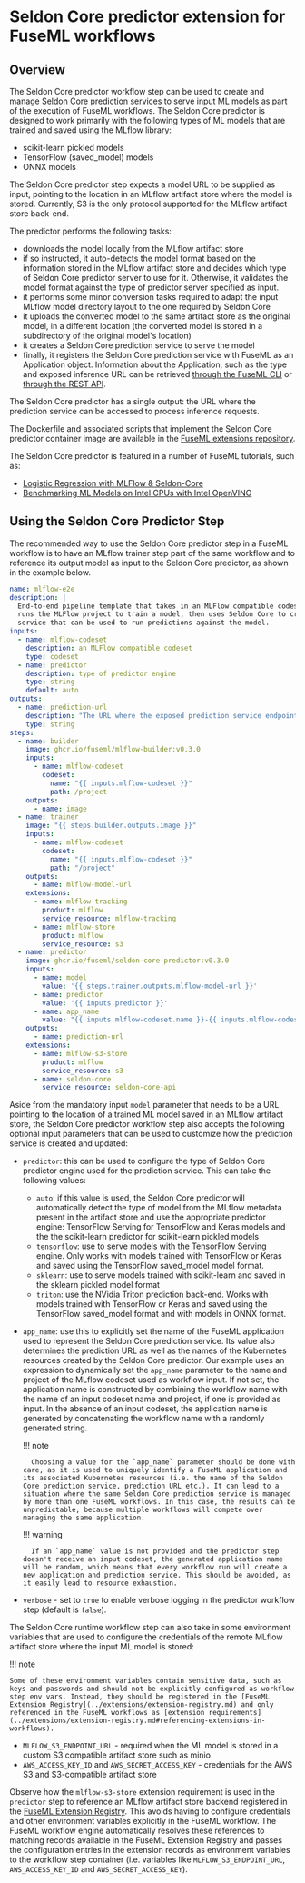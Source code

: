 # Seldon Core predictor extension for FuseML workflows

## Overview

The Seldon Core predictor workflow step can be used to create and manage [Seldon Core prediction services](https://docs.seldon.io/projects/seldon-core/en/latest/) to serve input ML models as part of the execution of FuseML workflows. The Seldon Core predictor is designed to work primarily with the following types of ML models that are trained and saved using the MLflow library:

- scikit-learn pickled models
- TensorFlow (saved_model) models
- ONNX models

The Seldon Core predictor step expects a model URL to be supplied as input, pointing to the location in an MLflow artifact store where the model is stored. Currently, S3 is the only protocol supported for the MLflow artifact store back-end.

The predictor performs the following tasks:

- downloads the model locally from the MLflow artifact store
- if so instructed, it auto-detects the model format based on the information stored in the MLflow artifact store and decides which type of Seldon Core predictor server to use for it. Otherwise, it validates the model format against the type of predictor server specified as input.
- it performs some minor conversion tasks required to adapt the input MLflow model directory layout to the one required by Seldon Core
- it uploads the converted model to the same artifact store as the original model, in a different location (the converted model is stored in a subdirectory of the original model's location)
- it creates a Seldon Core prediction service to serve the model
- finally, it registers the Seldon Core prediction service with FuseML as an Application object. Information about the Application, such as the type and exposed inference URL can be retrieved [through the FuseML CLI](../cli.md#applications) or [through the REST API](../api.md).

The Seldon Core predictor has a single output: the URL where the prediction service can be accessed to process inference requests.

The Dockerfile and associated scripts that implement the Seldon Core predictor container image are available in the [FuseML extensions repository](https://github.com/fuseml/extensions/tree/release-0.3/images/inference-services/seldon-core).

The Seldon Core predictor is featured in a number of FuseML tutorials, such as:

- [Logistic Regression with MLFlow & Seldon-Core](../tutorials/seldon-core.md)
- [Benchmarking ML Models on Intel CPUs with Intel OpenVINO](../tutorials/openvino-mlflow.md)
## Using the Seldon Core Predictor Step


The recommended way to use the Seldon Core predictor step in a FuseML workflow is to have an MLflow trainer step part of the same workflow and to reference its output model as input to the Seldon Core predictor, as shown in the example below.

```yaml
name: mlflow-e2e
description: |
  End-to-end pipeline template that takes in an MLFlow compatible codeset,
  runs the MLFlow project to train a model, then uses Seldon Core to create prediction
  service that can be used to run predictions against the model.
inputs:
  - name: mlflow-codeset
    description: an MLFlow compatible codeset
    type: codeset
  - name: predictor
    description: type of predictor engine
    type: string
    default: auto
outputs:
  - name: prediction-url
    description: "The URL where the exposed prediction service endpoint can be contacted to run predictions."
    type: string
steps:
  - name: builder
    image: ghcr.io/fuseml/mlflow-builder:v0.3.0
    inputs:
      - name: mlflow-codeset
        codeset:
          name: "{{ inputs.mlflow-codeset }}"
          path: /project
    outputs:
      - name: image
  - name: trainer
    image: "{{ steps.builder.outputs.image }}"
    inputs:
      - name: mlflow-codeset
        codeset:
          name: "{{ inputs.mlflow-codeset }}"
          path: "/project"
    outputs:
      - name: mlflow-model-url
    extensions:
      - name: mlflow-tracking
        product: mlflow
        service_resource: mlflow-tracking
      - name: mlflow-store
        product: mlflow
        service_resource: s3
  - name: predictor
    image: ghcr.io/fuseml/seldon-core-predictor:v0.3.0
    inputs:
      - name: model
        value: '{{ steps.trainer.outputs.mlflow-model-url }}'
      - name: predictor
        value: '{{ inputs.predictor }}'
      - name: app_name
        value: "{{ inputs.mlflow-codeset.name }}-{{ inputs.mlflow-codeset.project }}"
    outputs:
      - name: prediction-url
    extensions:
      - name: mlflow-s3-store
        product: mlflow
        service_resource: s3
      - name: seldon-core
        service_resource: seldon-core-api
```

Aside from the mandatory input `model` parameter that needs to be a URL pointing to the location of a trained ML model saved in an MLflow artifact store, the Seldon Core predictor workflow step also accepts the following optional input parameters that can be used to customize how the prediction service is created and updated:

- `predictor`: this can be used to configure the type of Seldon Core predictor engine used for the prediction service. This can take the following values:

    - `auto`: if this value is used, the Seldon Core predictor will automatically detect the type of model from the MLflow metadata present in the artifact store and use the appropriate predictor engine: TensorFlow Serving for TensorFlow and Keras models and the the scikit-learn predictor for scikit-learn pickled models
    - `tensorflow`: use to serve models with the TensorFlow Serving engine. Only works with models trained with TensorFlow or Keras and saved using the TensorFlow saved_model model format.
    - `sklearn`: use to serve models trained with scikit-learn and saved in the sklearn pickled model format
    - `triton`: use the NVidia Triton prediction back-end. Works with models trained with TensorFlow or Keras and saved using the TensorFlow saved_model format and with models in ONNX format.

- `app_name`: use this to explicitly set the name of the FuseML application used to represent the Seldon Core prediction service. Its value also determines the prediction URL as well as the names of the Kubernetes resources created by the Seldon Core predictor. Our example uses an expression to dynamically set the `app_name` parameter to the name and project of the MLflow codeset used as workflow input. If not set, the application name is constructed by combining the workflow name with the name of an input codeset name and project, if one is provided as input. In the absence of an input codeset, the application name is generated by concatenating the workflow name with a randomly generated string.

    !!! note

        Choosing a value for the `app_name` parameter should be done with care, as it is used to uniquely identify a FuseML application and its associated Kubernetes resources (i.e. the name of the Seldon Core prediction service, prediction URL etc.). It can lead to a situation where the same Seldon Core prediction service is managed by more than one FuseML workflows. In this case, the results can be unpredictable, because multiple workflows will compete over managing the same application.
        
    !!! warning
    
        If an `app_name` value is not provided and the predictor step doesn't receive an input codeset, the generated application name will be random, which means that every workflow run will create a new application and prediction service. This should be avoided, as it easily lead to resource exhaustion.

- `verbose` - set to `true` to enable verbose logging in the predictor workflow step (default is `false`).

The Seldon Core runtime workflow step can also take in some environment variables that are used to configure the credentials of the remote MLflow artifact store where the input ML model is stored:

!!! note

    Some of these environment variables contain sensitive data, such as keys and passwords and should not be explicitly configured as workflow step env vars. Instead, they should be registered in the [FuseML Extension Registry](../extensions/extension-registry.md) and only referenced in the FuseML workflows as [extension requirements](../extensions/extension-registry.md#referencing-extensions-in-workflows).

- `MLFLOW_S3_ENDPOINT_URL` - required when the ML model is stored in a custom S3 compatible artifact store such as minio
- `AWS_ACCESS_KEY_ID` and `AWS_SECRET_ACCESS_KEY` - credentials for the AWS S3 and S3-compatible artifact store

Observe how the `mlflow-s3-store` extension requirement is used in the `predictor` step to reference an MLflow artifact store backend registered in the [FuseML Extension Registry](../extensions/extension-registry.md). This avoids having to configure credentials and other environment variables explicitly in the FuseML workflow. The FuseML workflow engine automatically resolves these references to matching records available in the FuseML Extension Registry and passes the configuration entries in the extension records as environment variables to the workflow step container (i.e. variables like `MLFLOW_S3_ENDPOINT_URL`, `AWS_ACCESS_KEY_ID` and `AWS_SECRET_ACCESS_KEY`).

